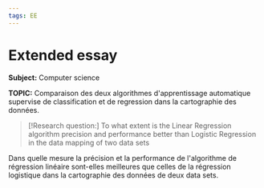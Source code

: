 ```yaml
---
tags: EE
---
```


# Extended essay


**Subject:** Computer science
 
 **TOPIC:** Comparaison des deux algorithmes d'apprentissage automatique supervise de classification et de regression dans la cartographie des données.
 
 >[!Research question:]
 >To what extent is the Linear Regression algorithm precision and performance better than Logistic Regression in the data mapping of two data sets

Dans quelle mesure la précision et la performance de l'algorithme de régression linéaire sont-elles meilleures que celles de la régression logistique dans la cartographie des données de deux data sets.

